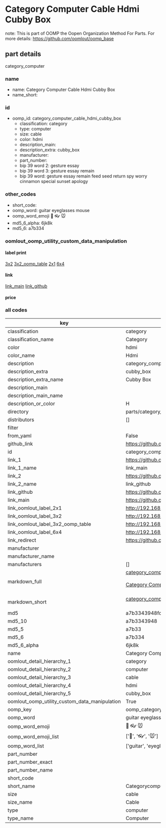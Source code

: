 # Category Computer Cable Hdmi Cubby Box  

note: This is part of OOMP the Oopen Organization Method For Parts. For more details: https://github.com/oomlout/oomp_base

##  part details
  



category_computer



### name
* name: Category Computer Cable Hdmi Cubby Box
* name_short: 
### id
* oomp_id: category_computer_cable_hdmi_cubby_box
  * classification: category
  * type: computer
  * size: cable
  * color: hdmi
  * description_main: 
  * description_extra: cubby_box
  * manufacturer: 
  * part_number: 
  * bip 39 word 2: gesture essay
  * bip 39 word 3: gesture essay remain
  * bip 39 word: gesture essay remain feed seed return spy worry cinnamon special sunset apology

### other_codes
* short_code: 
* oomp_word: guitar eyeglasses mouse
* oomp_word_emoji :guitar: :eyeglasses: :mouse:
* md5_6_alpha: 6jk8k
* md5_6: a7b334






### oomlout_oomp_utility_custom_data_manipulation
#### label print
[3x2](http://192.168.1.245:1112/?label=oomp%206jk8k)
[3x2_oomp_table](http://192.168.1.108:1112/?label=oomp%206jk8k)
[2x1](http://192.168.1.242:1112/?label=oomp%206jk8k)
[6x4](http://192.168.1.55:1112/?label=oomp%206jk8k)    

#### link

[link_main](https://github.com/oomlout/oomlout_oomp_version_1_messy/tree/main/parts/category_computer_cable_hdmi_cubby_box) [link_github](https://github.com/oomlout/oomlout_oomp_version_1_messy/tree/main/parts/category_computer_cable_hdmi_cubby_box)                             

#### price







### all codes 
| key | value |  
| --- | --- |  
| classification | category |  
| classification_name | Category |  
| color | hdmi |  
| color_name | Hdmi |  
| description | category_computer |  
| description_extra | cubby_box |  
| description_extra_name | Cubby Box |  
| description_main |  |  
| description_main_name |  |  
| description_or_color | H  |  
| directory | parts/category_computer_cable_hdmi_cubby_box |  
| distributors | [] |  
| filter |  |  
| from_yaml | False |  
| github_link | https://github.com/oomlout/oomlout_oomp_part_src/tree/main/parts/category_computer_cable_hdmi_cubby_box |  
| id | category_computer_cable_hdmi_cubby_box |  
| link_1 | https://github.com/oomlout/oomlout_oomp_version_1_messy/tree/main/parts/category_computer_cable_hdmi_cubby_box |  
| link_1_name | link_main |  
| link_2 | https://github.com/oomlout/oomlout_oomp_version_1_messy/tree/main/parts/category_computer_cable_hdmi_cubby_box |  
| link_2_name | link_github |  
| link_github | https://github.com/oomlout/oomlout_oomp_version_1_messy/tree/main/parts/category_computer_cable_hdmi_cubby_box |  
| link_main | https://github.com/oomlout/oomlout_oomp_version_1_messy/tree/main/parts/category_computer_cable_hdmi_cubby_box |  
| link_oomlout_label_2x1 | http://192.168.1.242:1112/?label=oomp%206jk8k |  
| link_oomlout_label_3x2 | http://192.168.1.245:1112/?label=oomp%206jk8k |  
| link_oomlout_label_3x2_oomp_table | http://192.168.1.108:1112/?label=oomp%206jk8k |  
| link_oomlout_label_6x4 | http://192.168.1.55:1112/?label=oomp%206jk8k |  
| link_redirect | https://github.com/oomlout/oomlout_oomp_version_1_messy/tree/main/parts/category_computer_cable_hdmi_cubby_box |  
| manufacturer |  |  
| manufacturer_name |  |  
| manufacturers | [] |  
| markdown_full | [category_computer_cable_hdmi_cubby_box](none)<br>[](none)<br>[Category Computer Cable Hdmi Cubby Box](none)<br><br> |  
| markdown_short | [category_computer_cable_hdmi_cubby_box](none)<br><br> |  
| md5 | a7b3343948fdda6ae0e1754b6b134b0b |  
| md5_10 | a7b3343948 |  
| md5_5 | a7b33 |  
| md5_6 | a7b334 |  
| md5_6_alpha | 6jk8k |  
| name | Category Computer Cable Hdmi Cubby Box |  
| oomlout_detail_hierarchy_1 | category |  
| oomlout_detail_hierarchy_2 | computer |  
| oomlout_detail_hierarchy_3 | cable |  
| oomlout_detail_hierarchy_4 | hdmi |  
| oomlout_detail_hierarchy_5 | cubby_box |  
| oomlout_oomp_utility_custom_data_manipulation | True |  
| oomp_key | oomp_category_computer_cable_hdmi_cubby_box |  
| oomp_word | guitar eyeglasses mouse |  
| oomp_word_emoji | :guitar: :eyeglasses: :mouse: |  
| oomp_word_emoji_list | [':guitar:', ':eyeglasses:', ':mouse:'] |  
| oomp_word_list | ['guitar', 'eyeglasses', 'mouse'] |  
| part_number |  |  
| part_number_exact |  |  
| part_number_name |  |  
| short_code |  |  
| short_name | Categorycomputer |  
| size | cable |  
| size_name | Cable |  
| type | computer |  
| type_name | Computer |  
